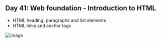 ## Day 41: Web foundation - Introduction to HTML

- HTML heading, paragraphs and list elements
- HTML links and anchor tags

![image](https://github.com/user-attachments/assets/d9f5ffa8-3b3a-4072-9c35-01eb08dd9b8f)
